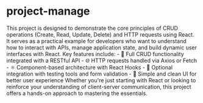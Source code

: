 # project-manage
This project is designed to demonstrate the core principles of CRUD operations (Create, Read, Update, Delete) and HTTP requests using React. It serves as a practical example for developers who want to understand how to interact with APIs, manage application state, and build dynamic user interfaces with React. Key features include: - 🔄 Full CRUD functionality integrated with a RESTful API - 🌐 HTTP requests handled via Axios or Fetch - ⚛️ Component-based architecture with React Hooks - 🧪 Optional integration with testing tools and form validation - 🎨 Simple and clean UI for better user experience Whether you're just starting with React or looking to reinforce your understanding of client-server communication, this project offers a hands-on approach to mastering the essentials.
